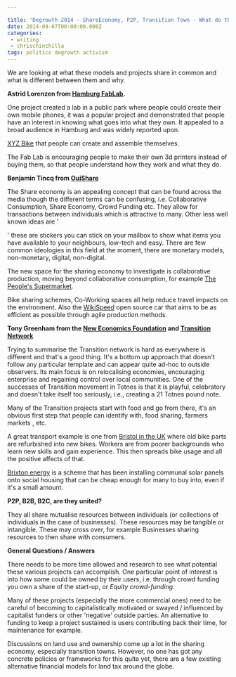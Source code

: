 ```yaml
---

title: 'Degrowth 2014 - ShareEconomy, P2P, Transition Town - What do they share?'
date: 2014-09-07T00:00:00.000Z
categories:
 - writing
 - chrischinchilla
tags: politics degrowth activism
---
```


We are looking at what these models and projects share in common and what is different between them and why.

**Astrid Lorenzen from [Hamburg FabLab](https://www.fablab-hamburg.org/).**

One project created a lab in a public park where people could create their own mobile phones, it was a popular project and demonstrated that people have an interest in knowing what goes into what they own. It appealed to a broad audience in Hamburg and was widely reported upon.

[XYZ Bike](https://www.xyzcargo.com/) that people can create and assemble themselves.

The Fab Lab is encouraging people to make their own 3d printers instead of buying them, so that people understand how they work and what they do.

**Benjamin Tincq from [OuiShare](https://ouishare.net/en)**

The Share economy is an appealing concept that can be found across the media though the different terms can be confusing, i.e. Collaborative Consumption, Share Economy, Crowd Funding etc. They allow for transactions between individuals which is attractive to many. Other less well known ideas are '

<pumpipumpi>' these are stickers you can stick on your mailbox to show what items you have available to your neighbours, low-tech and easy. There are few common ideologies in this field at the moment, there are monetary models, non-monetary, digital, non-digital.</pumpipumpi>

The new space for the sharing economy to investigate is collaborative production, moving beyond collaborative consumption, for example [The People's Supermarket](https://thepeoplessupermarket.org/).

Bike sharing schemes, Co-Working spaces all help reduce travel impacts on the environment. Also the [WikiSpeed](https://wikispeed.org/) open source car that aims to be as efficient as possible through agile production methods.

**Tony Greenham from the [New Economics Foundation](https://www.neweconomics.org/people/entry/tony-greenham) and [Transition Network](https://www.transitionnetwork.org/)**

Trying to summarise the Transition network is hard as everywhere is different and that's a good thing. It's a bottom up approach that doesn't follow any particular template and can appear quite ad-hoc to outside observers. Its main focus is on relocalising economies, encouraging enterprise and regaining control over local communities. One of the successes of Transition movement in Totnes is that it is playful, celebratory and doesn't take itself too seriously, i.e., creating a 21 Totnes pound note.

Many of the Transition projects start with food and go from there, it's an obvious first step that people can identify with, food sharing, farmers markets , etc.

A great transport example is one from [Bristol in the UK](https://www.thebristolbikeproject.org/) where old bike parts are refurbished into new bikes. Workers are from poorer backgrounds who learn new skills and gain experience. This then spreads bike usage and all the positive affects of that.

[Brixton energy](https://brixtonenergy.co.uk/) is a scheme that has been installing communal solar panels onto social housing that can be cheap enough for many to buy into, even if it's a small amount.

**P2P, B2B, B2C, are they united?**

They all share mutualise resources between individuals (or collections of individuals in the case of businesses). These resources may be tangible or intangible. These may cross over, for example Businesses sharing resources to then share with consumers.

**General Questions / Answers**

There needs to be more time allowed and research to see what potential these various projects can accomplish. One particular point of interest is into how some could be owned by their users, i.e. through crowd funding you own a share of the start-up, or _Equity crowd-funding_.

Many of these projects (especially the more commercial ones) need to be careful of becoming to capitalistically motivated or swayed / influenced by capitalist funders or other 'negative' outside parties. An alternative to funding to keep a project sustained is users contributing back their time, for maintenance for example.

Discussions on land use and ownership come up a lot in the sharing economy, especially transition towns. However, no one has got any concrete policies or frameworks for this quite yet, there are a few existing alternative financial models for land tax around the globe.
